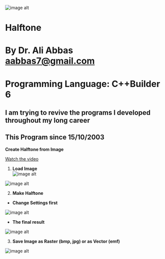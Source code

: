 ![image alt](https://github.com/aabbas77-web/AliSoft/blob/main/AliSoft128Transparent.png)
# Halftone
# By Dr. Ali Abbas aabbas7@gmail.com
# Programming Language: C++Builder 6
## I am trying to revive the programs I developed throughout my long career
## This Program since 15/10/2003

**Create Halftone from Image**

[Watch the video](https://youtu.be/Cf_dvVaLGM8)<br/>

1. **Load Image**<br/>
![image alt](https://github.com/aabbas77-web/Halftone-Maker/releases/download/FirstRelease/GIRL01.BMP)<br/>

![image alt](https://github.com/aabbas77-web/Halftone-Maker/releases/download/FirstRelease/LoadImage.png)<br/>

2. **Make Halftone**<br/>
-  **Change Settings first**<br/>

![image alt](https://github.com/aabbas77-web/Halftone-Maker/releases/download/FirstRelease/Settings.png)<br/>

-  **The final result**<br/>

![image alt](https://github.com/aabbas77-web/Halftone-Maker/releases/download/FirstRelease/MakeHalftone.png)<br/>

3. **Save Image as Raster (bmp, jpg) or as Vector (emf)**<br/>

![image alt](https://github.com/aabbas77-web/Halftone-Maker/releases/download/FirstRelease/GIRL01.JPG)<br/>

